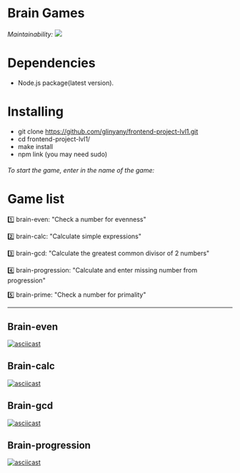 # Brain Games

###### Maintainability:  <a href="https://codeclimate.com/github/Nargiz-Toleutai/Brain-games/maintainability"><img src="https://api.codeclimate.com/v1/badges/9f9fe6e1f0fa5f09b608/maintainability" /></a>

# Dependencies

- Node.js package(latest version).

# Installing

- git clone https://github.com/glinyany/frontend-project-lvl1.git
- cd frontend-project-lvl1/
- make install
- npm link (you may need sudo)

###### To start the game, enter in the name of the game:
# Game list

1️⃣ brain-even: "Check a number for evenness"

2️⃣ brain-calc: "Calculate simple expressions"

3️⃣ brain-gcd: "Calculate the greatest common divisor of 2 numbers"

4️⃣ brain-progression: "Calculate and enter missing number from progression"

5️⃣ brain-prime: "Check a number for primality"

______________________________________________________________

## Brain-even

[![asciicast](https://asciinema.org/a/6CofO9vrARWfIx9OzsR1sD1tq.svg)](https://asciinema.org/a/6CofO9vrARWfIx9OzsR1sD1tq)


## Brain-calc

[![asciicast](https://asciinema.org/a/5YuLGXjYv50ckZdgSaOr8PYHD.svg)](https://asciinema.org/a/5YuLGXjYv50ckZdgSaOr8PYHD)

## Brain-gcd

[![asciicast](https://asciinema.org/a/hbiHHSq3zKY4AXCORN1FbZ9Rh.svg)](https://asciinema.org/a/hbiHHSq3zKY4AXCORN1FbZ9Rh)

## Brain-progression

[![asciicast](https://asciinema.org/a/hXgtfdozAoygXLZnfIdQeF5Ic.svg)](https://asciinema.org/a/hXgtfdozAoygXLZnfIdQeF5Ic)